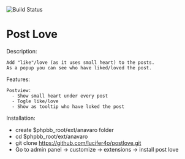 ![Build Status](https://travis-ci.org/lucifer4o/postlove.svg?branch=master)

Post Love
==========
  
  Description:
  
	Add "like"/love (as it uses small heart) to the posts. 
	As a popup you can see who have liked/loved the post.
	
  Features:
    
	Postview:
	  - Show small heart under every post 
	  - Togle like/love
	  - Show as tooltip who have loked the post
	  
   Installation:
   
   - create $phpbb_root/ext/anavaro folder
   - cd $phpbb_root/ext/anavaro
   - git clone https://github.com/lucifer4o/postlove.git
   - Go to admin panel -> customize -> extensions -> install post love
   
